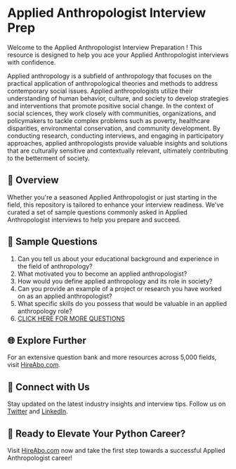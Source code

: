 # Applied Anthropologist Interview Prep

Welcome to the Applied Anthropologist Interview Preparation ! This resource is designed to help you ace your Applied Anthropologist interviews with confidence.

Applied anthropology is a subfield of anthropology that focuses on the practical application of anthropological theories and methods to address contemporary social issues. Applied anthropologists utilize their understanding of human behavior, culture, and society to develop strategies and interventions that promote positive social change. In the context of social sciences, they work closely with communities, organizations, and policymakers to tackle complex problems such as poverty, healthcare disparities, environmental conservation, and community development. By conducting research, conducting interviews, and engaging in participatory approaches, applied anthropologists provide valuable insights and solutions that are culturally sensitive and contextually relevant, ultimately contributing to the betterment of society.

## 🚀 Overview

Whether you're a seasoned Applied Anthropologist or just starting in the field, this repository is tailored to enhance your interview readiness. We've curated a set of sample questions commonly asked in Applied Anthropologist interviews to help you prepare and succeed.

## 📝 Sample Questions

1. Can you tell us about your educational background and experience in the field of anthropology?
2. What motivated you to become an applied anthropologist?
3. How would you define applied anthropology and its role in society?
4. Can you provide an example of a project or research you have worked on as an applied anthropologist?
5. What specific skills do you possess that would be valuable in an applied anthropology role?
6. [CLICK HERE FOR MORE QUESTIONS](https://hireabo.com/job/7_2_5/Applied%20Anthropologist)

## 🌐 Explore Further

For an extensive question bank and more resources across 5,000 fields, visit [HireAbo.com](https://www.hireabo.com).

## 📱 Connect with Us

Stay updated on the latest industry insights and interview tips. Follow us on [Twitter](https://twitter.com/hireabo) and [LinkedIn](https://www.linkedin.com/in/hire-abo-3609972a8/).

## 🚀 Ready to Elevate Your Python Career?

Visit [HireAbo.com](https://www.hireabo.com) now and take the first step towards a successful Applied Anthropologist career!
